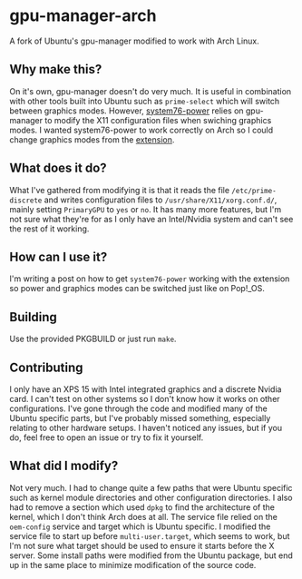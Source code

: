 # gpu-manager-arch

A fork of Ubuntu's gpu-manager modified to work with Arch Linux.

## Why make this?
On it's own, gpu-manager doesn't do very much. It is useful
in combination with other tools built into Ubuntu such as
`prime-select` which will switch between graphics modes. 
However, [system76-power](https://github.com/pop-os/system76-power)
relies on gpu-manager to modify the X11 configuration files
when swiching graphics modes. I wanted system76-power to
work correctly on Arch so I could change graphics modes
from the [extension](https://github.com/pop-os/gnome-shell-extension-system76-power).

## What does it do?
What I've gathered from modifying it is that it reads the file
`/etc/prime-discrete` and writes configuration files to 
`/usr/share/X11/xorg.conf.d/`, mainly setting `PrimaryGPU` to
`yes` or `no`. It has many more features, but I'm not sure
what they're for as I only have an Intel/Nvidia system and
can't see the rest of it working.

## How can I use it?
I'm writing a post on how to get `system76-power` working with
the extension so power and graphics modes can be switched just
like on Pop!_OS.

## Building
Use the provided PKGBUILD or just run `make`.

## Contributing
I only have an XPS 15 with Intel integrated graphics and a 
discrete Nvidia card. I can't test on other systems so I don't 
know how it works on other configurations. I've gone through the
code and modified many of the Ubuntu specific parts, but I've
probably missed something, especially relating to other hardware
setups. I haven't noticed any issues, but if you do, feel free to
open an issue or try to fix it yourself.

## What did I modify?
Not very much. I had to change quite a few paths that were Ubuntu
specific such as kernel module directories and other configuration
directories. I also had to remove a section which used `dpkg` to
find the architecture of the kernel, which I don't think Arch does
at all. The service file relied on the `oem-config` service and 
target which is Ubuntu specific. I modified the service file to
start up before `multi-user.target`, which seems to work, but I'm
not sure what target should be used to ensure it starts before
the X server. Some install paths were modified from the Ubuntu
package, but end up in the same place to minimize modification
of the source code.